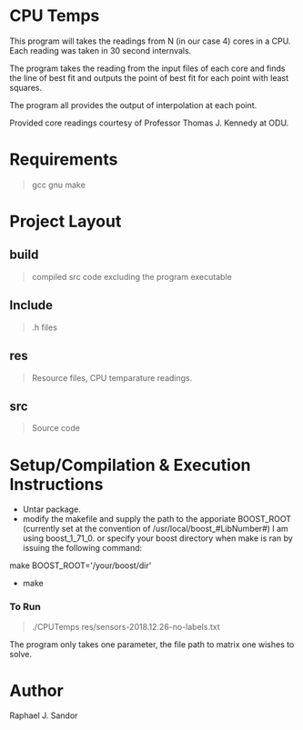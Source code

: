 # CPU Temps
This program will takes the readings from N (in our case 4) cores 
in a CPU. Each reading was taken in 30 second internvals.

The program takes the reading from the input files of each core and 
finds the line of best fit and outputs the point of best fit for 
each point with least squares.

The program all provides the output of interpolation at each point.

Provided core readings courtesy of Professor Thomas J. Kennedy at ODU. 


# Requirements
> gcc
> gnu make


# Project Layout
## build
> compiled src code excluding the program executable

## Include
> .h files

## res
> Resource files, CPU temparature readings.

## src
> Source code


# Setup/Compilation & Execution Instructions  
- Untar package.
- modify the makefile and supply the path to the apporiate BOOST_ROOT (currently set at the convention of /usr/local/boost_#LibNumber#)	I am using boost_1_71_0.
or specify your boost directory when make is ran by issuing the following command:

 make BOOST_ROOT='/your/boost/dir'

- make

### To Run
> ./CPUTemps res/sensors-2018.12.26-no-labels.txt


The program only takes one parameter, the file path
to matrix one wishes to solve.





# Author 
Raphael J. Sandor
